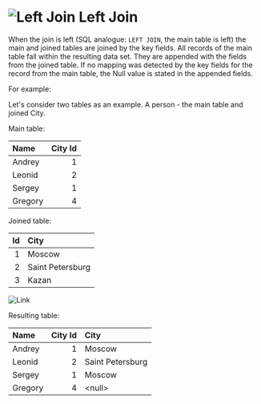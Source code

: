 # ![Left Join](../../../images/icons/joindata/join-left_default.svg) Left Join

When the join is left (SQL analogue: `LEFT JOIN`, the main table is left) the main and joined tables are joined by the key fields. All records of the main table fall within the resulting data set. They are appended with the fields from the joined table. If no mapping was detected by the key fields for the record from the main table, the Null value is stated in the appended fields.

For example:

Let's consider two tables as an example. A person - the main table and joined City.

Main table:

|Name|City Id|
|:-|-:|
|Andrey|1|
|Leonid|2|
|Sergey|1|
|Gregory|4|

Joined table:

|Id|City|
|-:|:-|
|1|Moscow|
|2|Saint Petersburg|
|3|Kazan|

![Link](./merge.svg)

Resulting table:

|Name|City Id|City|
|:-|-:|:-|
|Andrey|1|Moscow|
|Leonid|2|Saint Petersburg|
|Sergey|1|Moscow|
|Gregory|4|&#60;null>|